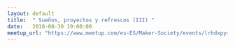 ```yaml
---
layout: default
title:  " Sueños, proyectos y refrescos (III) "
date:   2018-08-30 19:00:00
meetup_url: "https://www.meetup.com/es-ES/Maker-Society/events/lrhdxpyxlbfc/"
---
```


